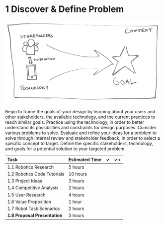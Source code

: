 # 1 Discover & Define Problem

![](../../.gitbook/assets/phase-1-process.png)

Begin to frame the goals of your design by learning about your users and other stakeholders, the available technology, and the current practices to reach similar goals. Practice using the technology, in order to better understand its possibilities and constraints for design purposes. Consider various problems to solve. Evaluate and refine your ideas for a problem to solve through internal review and stakeholder feedback, in order to select a specific concept to target. Define the specific stakeholders, technology, and goals for a potential solution to your targeted problem.

| Task | Estimated Time | ✓ | ✓+ |
| :--- | :--- | :--- | :--- |
| 1.1 Robotics Research | 5 hours |  |  |
| 1.2 Robotics Code Tutorials | 10 hours |  |  |
| 1.3 Project Ideas | 3 hours |  |  |
| 1.4 Competitive Analysis | 2 hours |  |  |
| 1.5 User Research | 4 hours |  |  |
| 1.6 Value Proposition | 1 hour |  |  |
| 1.7 Robot Task Scenarios | 2 hours |  |  |
| **1.8 Proposal Presentation** | 3 hours |  |  |



